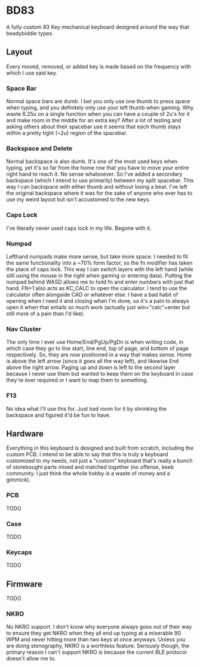 # BD83
A fully custom 83 Key mechanical keyboard designed around the way that beadybiddle types.

## Layout
Every moved, removed, or added key is made based on the frequency with which I use said key.
### Space Bar
Normal space bars are dumb. I bet you only use one thumb to press space when typing, and you definitely only use your left thumb when gaming. Why waste 6.25u on a single function when you can have a couple of 2u's for it and make room in the middle for an extra key? After a lot of testing and asking others about their spacebar use it seems that each thumb stays within a pretty tight (~2u) region of the spacebar.
### Backspace and Delete
Normal backspace is also dumb. It's one of the most used keys when typing, yet it's so far from the home row that you have to move your entire right hand to reach it. No sense whatsoever. So I've added a secondary backspace (which I intend to use primarily) between my split spacebar. This way I can backspace with either thumb and without losing a beat.
I've left the original backspace where it was for the sake of anyone who ever has to use my weird layout but isn't accustomed to the new keys.
### Caps Lock
I've literally never used caps lock in my life. Begone with it.
### Numpad
Lefthand numpads make more sense, but take more space. I needed to fit the same functionality into a ~70% form factor, so the fn modifier has taken the place of caps lock. This way I can switch layers with the left hand (while still using the mouse in the right when gaming or entering data). Putting the numpad behind WASD allows me to hold fn and enter numbers with just that hand. FN+1 also acts as KC_CALC to open the calculator. I tend to use the calculator often alongside CAD or whatever else. I have a bad habit of opening when I need it and closing when I'm done, so it's a pain to always open it when that entails so much work (actually just win+"calc"+enter but still more of a pain than I'd like).
### Nav Cluster
The only time I ever use Home/End/PgUp/PgDn is when writing code, in which case they go to line start, line end, top of page, and bottom of page respectively. So, they are now positioned in a way that makes sense. Home is above the left arrow (since it goes all the way left), and likewise End above the right arrow. Paging up and down is left to the second layer because I never use them but wanted to keep them on the keyboard in case they're ever required or I want to map them to something.
### F13
No idea what I'll use this for. Just had room for it by shrinking the backspace and figured it'd be fun to have.

## Hardware
Everything in this keyboard is designed and built from scratch, including the custom PCB. I intend to be able to say that this is truly a keyboard customized to my needs, not just a "custom" keyboard that's really a bunch of storebought parts mixed and matched together (no offense, keeb community. I just think the whole hobby is a waste of money and a gimmick).
### PCB
TODO
### Case
TODO
### Keycaps
TODO

## Firmware
TODO
### NKRO
No NKRO support. I don't know why everyone always goes out of their way to ensure they get NKRO when they all end up typing at a miserable 90 WPM and never hitting more than two keys at once anyways. Unless you are doing stenography, NKRO is a worthless feature.
Seriously though, the primary reason I can't support NKRO is because the current BLE protocol doesn't allow me to.

